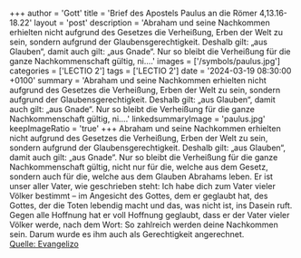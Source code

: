 +++
author = 'Gott'
title = 'Brief des Apostels Paulus an die Römer 4,13.16-18.22'
layout = 'post'
description = 'Abraham und seine Nachkommen erhielten nicht aufgrund des Gesetzes die Verheißung, Erben der Welt zu sein, sondern aufgrund der Glaubensgerechtigkeit. Deshalb gilt: „aus Glauben“, damit auch gilt: „aus Gnade“. Nur so bleibt die Verheißung für die ganze Nachkommenschaft gültig, ni....'
images = ['/symbols/paulus.jpg']
categories = ['LECTIO 2']
tags = ['LECTIO 2']
date = '2024-03-19 08:30:00 +0100'
summary = 'Abraham und seine Nachkommen erhielten nicht aufgrund des Gesetzes die Verheißung, Erben der Welt zu sein, sondern aufgrund der Glaubensgerechtigkeit. Deshalb gilt: „aus Glauben“, damit auch gilt: „aus Gnade“. Nur so bleibt die Verheißung für die ganze Nachkommenschaft gültig, ni....'
linkedsummaryImage = 'paulus.jpg'
keepImageRatio = 'true'
+++
Abraham und seine Nachkommen erhielten nicht aufgrund des Gesetzes die Verheißung, Erben der Welt zu sein, sondern aufgrund der Glaubensgerechtigkeit.
Deshalb gilt: „aus Glauben“, damit auch gilt: „aus Gnade“. Nur so bleibt die Verheißung für die ganze Nachkommenschaft gültig, nicht nur für die, welche aus dem Gesetz, sondern auch für die, welche aus dem Glauben Abrahams leben.<!--more-->
Er ist unser aller Vater, wie geschrieben steht: Ich habe dich zum Vater vieler Völker bestimmt – im Angesicht des Gottes, dem er geglaubt hat, des Gottes, der die Toten lebendig macht und das, was nicht ist, ins Dasein ruft.
Gegen alle Hoffnung hat er voll Hoffnung geglaubt, dass er der Vater vieler Völker werde, nach dem Wort: So zahlreich werden deine Nachkommen sein.
Darum wurde es ihm auch als Gerechtigkeit angerechnet.<br> [Quelle: Evangelizo](https://evangeliumtagfuertag.org/DE/gospel)